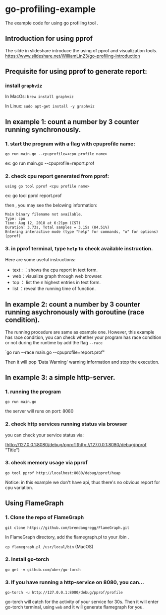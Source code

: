 # go-profiling-example
The example code for using go profiling tool .

## Introduction for using pprof

The silde in slideshare introduce the using of pprof and visualization tools.
https://www.slideshare.net/WilliamLin23/go-profiling-introduction

## Prequisite for using pprof to generate report:

### install `graphviz`

In MacOs:
`brew install graphviz`

In Linux:
`sudo apt-get install -y graphviz`

## In example 1: count a number by 3 counter running synchronously.

### 1. start the program with a flag with cpuprofile name:

`go run main.go --cpuprofile=<cpu profile name>`

ex: go run main.go --cpuprofile=report.prof

### 2. check cpu report generated from pprof:

`using go tool pprof <cpu profile name>` 

ex: go tool pprol report.prof

then , you may see the belowing information:
```
Main binary filename not available.
Type: cpu
Time: Aug 12, 2018 at 6:21pm (CST)
Duration: 3.73s, Total samples = 3.15s (84.51%)
Entering interactive mode (type "help" for commands, "o" for options)
(pprof)
```

### 3. in pprof terminal, type `help` to check available instruction.

Here are some useful instructions:

* text :  ：shows the cpu report in text form.
* web：visualize graph  through web browser.
* top <n>： list the n highest entries in text form.
* list <function name>：reveal the running time of function.

## In example 2: count a number by 3 counter running asychronously with goroutine (race condition).

The running procedure are same as example one.
However, this example has race condition, you can check whether your program has race condition or not during the runtime by add the flag `--race`

`go run --race main.go --cpuprofile=report.prof"

Then it will pop 'Data Warning' warning information and stop the execution.

## In example 3: a simple http-server.

### 1. running the program

`go run main.go`

the server will runs on port: 8080

### 2. check http services running status via browser

you can check your service status via:

[http://127.0.0.1:8080/debug/pprof](http://127.0.0.1:8080/debug/pprof "Title")

### 3. check memory usage via pprof

`go tool pprof http://localhost:8080/debug/pprof/heap`

Notice: in this example we don't have api, thus there's no obvious report for cpu variation.

## Using FlameGraph

### 1. Clone the repo of FlameGraph

`git clone https://github.com/brendangregg/FlameGraph.git`

In FlameGraph directory, add the flamegraph.pl to your /bin .

`cp flamegraph.pl /usr/local/bin` (MacOS)

### 2. Install go-torch

`go get -v github.com/uber/go-torch`

### 3. If you have running a http-service on 8080, you can...

`go-torch -u http://127.0.0.1:8080/debug/pprof/profile`

go-torch will catch for the activity of your service for 30s.
Then it will enter go-torch terminal, using `web` and it will generate flamegraph for you.